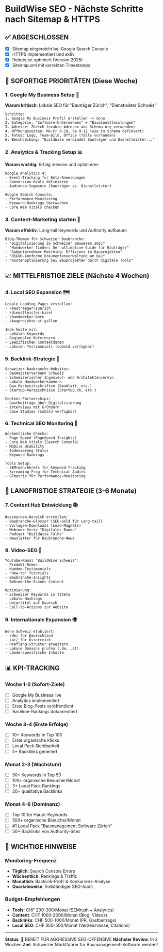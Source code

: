 # BuildWise SEO - Nächste Schritte nach Sitemap & HTTPS

## ✅ ABGESCHLOSSEN
- [x] Sitemap eingereicht bei Google Search Console
- [x] HTTPS implementiert und aktiv
- [x] Robots.txt optimiert (Version 2025)
- [x] Sitemap.xml mit korrekten Timestamps

## 🎯 SOFORTIGE PRIORITÄTEN (Diese Woche)

### 1. Google My Business Setup 🏢
**Warum kritisch**: Lokale SEO für "Bauträger Zürich", "Dienstleister Schweiz"
```
Schritte:
1. Google My Business Profil erstellen -> done
2. Kategorie: "Software-Unternehmen" + "Baudienstleistungen"
3. Adresse: Zürich (exakte Adresse aus Schema.org verwenden)
4. Öffnungszeiten: Mo-Fr 8-18, Sa 9-12 (wie in Schema definiert)
5. Fotos: Logo, Team-Bild, Office (falls vorhanden)
6. Beschreibung: "BuildWise verbindet Bauträger und Dienstleister..."
```

### 2. Analytics & Tracking Setup 📊
**Warum wichtig**: Erfolg messen und optimieren
```
Google Analytics 4:
- Event-Tracking für Beta-Anmeldungen
- Conversion-Goals definieren
- Audience-Segmente (Bauträger vs. Dienstleister)

Google Search Console:
- Performance-Monitoring
- Keyword-Rankings überwachen
- Core Web Vitals checken
```

### 3. Content-Marketing starten 📝
**Warum effektiv**: Long-tail Keywords und Authority aufbauen
```
Blog-Themen für Schweizer Baubranche:
- "Digitalisierung im Schweizer Bauwesen 2025"
- "Handwerker finden: Der ultimative Guide für Bauträger"
- "Subunternehmer-Matching: Effizienz in Bauprojekten"
- "DSGVO-konforme Dokumentenverwaltung am Bau"
- "Kostenoptimierung bei Bauprojekten durch digitale Tools"
```

## 📈 MITTELFRISTIGE ZIELE (Nächste 4 Wochen)

### 4. Local SEO Expansion 🗺️
```
Lokale Landing Pages erstellen:
- /bautraeger-zuerich
- /dienstleister-basel
- /handwerker-bern
- /bauprojekte-st-gallen

Jede Seite mit:
- Lokalen Keywords
- Regionalen Referenzen
- Spezifischen Kontaktdaten
- Lokalen Testimonials (sobald verfügbar)
```

### 5. Backlink-Strategie 🔗
```
Schweizer Baubranche-Websites:
- Baumeisterverband Schweiz
- Schweizerischer Ingenieur- und Architektenverein
- Lokale Handwerkerkammern
- Bau-Fachzeitschriften (Baublatt, etc.)
- Startup-Verzeichnisse (Startup.ch, etc.)

Content-Partnerships:
- Gastbeiträge über Digitalisierung
- Interviews mit Gründern
- Case Studies (sobald verfügbar)
```

### 6. Technical SEO Monitoring 🔧
```
Wöchentliche Checks:
- Page Speed (PageSpeed Insights)
- Core Web Vitals (Search Console)
- Mobile Usability
- Indexierung Status
- Keyword Rankings

Tools Setup:
- SEMrush/Ahrefs für Keyword-Tracking
- Screaming Frog für Technical Audits
- GTmetrix für Performance-Monitoring
```

## 🎯 LANGFRISTIGE STRATEGIE (3-6 Monate)

### 7. Content Hub Entwicklung 📚
```
Ressourcen-Bereich erstellen:
- Baubranche-Glossar (SEO-Gold für Long-tail)
- Vorlagen-Downloads (Lead-Magnets)
- Webinar-Serie "Digitales Bauen"
- Podcast "BuildWise Talks"
- Newsletter für Baubranche-News
```

### 8. Video-SEO 🎥
```
YouTube-Kanal "BuildWise Schweiz":
- Produkt-Demos
- Kunden-Testimonials
- "How-to" Tutorials
- Baubranche-Insights
- Behind-the-Scenes Content

Optimierung:
- Schweizer Keywords in Titeln
- Lokale Hashtags
- Untertitel auf Deutsch
- Call-to-Actions zur Website
```

### 9. Internationale Expansion 🌍
```
Wenn Schweiz etabliert:
- /de/ für Deutschland
- /at/ für Österreich
- Hreflang-Struktur erweitern
- Lokale Domains prüfen (.de, .at)
- Länderspezifische Inhalte
```

## 📊 KPI-TRACKING

### Woche 1-2 (Sofort-Ziele)
- [ ] Google My Business live
- [ ] Analytics implementiert
- [ ] Erste Blog-Posts veröffentlicht
- [ ] Baseline-Rankings dokumentiert

### Woche 3-4 (Erste Erfolge)
- [ ] 10+ Keywords in Top 100
- [ ] Erste organische Klicks
- [ ] Local Pack Sichtbarkeit
- [ ] 5+ Backlinks generiert

### Monat 2-3 (Wachstum)
- [ ] 50+ Keywords in Top 50
- [ ] 100+ organische Besucher/Monat
- [ ] 3+ Local Pack Rankings
- [ ] 20+ qualitative Backlinks

### Monat 4-6 (Dominanz)
- [ ] Top 10 für Haupt-Keywords
- [ ] 500+ organische Besucher/Monat
- [ ] #1 Local Pack "Baumanagement Software Zürich"
- [ ] 50+ Backlinks von Authority-Sites

## 🚨 WICHTIGE HINWEISE

### Monitoring-Frequenz
- **Täglich**: Search Console Errors
- **Wöchentlich**: Rankings & Traffic
- **Monatlich**: Backlink-Profil & Konkurrenz-Analyse
- **Quartalsweise**: Vollständiger SEO-Audit

### Budget-Empfehlungen
- **Tools**: CHF 200-300/Monat (SEMrush + Analytics)
- **Content**: CHF 1000-2000/Monat (Blog, Videos)
- **Backlinks**: CHF 500-1000/Monat (PR, Gastbeiträge)
- **Local SEO**: CHF 300-500/Monat (Verzeichnisse, Citations)

---

**Status**: 🚀 BEREIT FÜR AGGRESSIVE SEO-OFFENSIVE
**Nächster Review**: In 2 Wochen
**Ziel**: Schweizer Marktführer für Baumanagement-Software werden!
